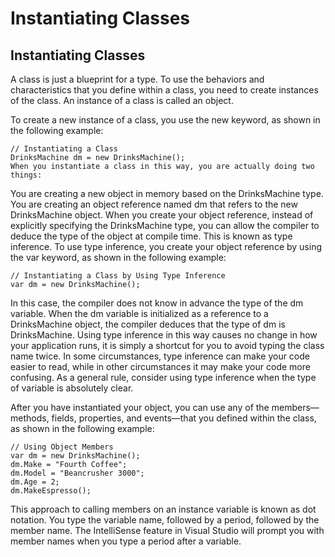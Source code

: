 # Instantiating Classes
## Instantiating Classes
A class is just a blueprint for a type. To use the behaviors and characteristics that you define within a class, you need to create instances of the class. An instance of a class is called an object.

To create a new instance of a class, you use the new keyword, as shown in the following example:
```
// Instantiating a Class
DrinksMachine dm = new DrinksMachine();
When you instantiate a class in this way, you are actually doing two things:
```
You are creating a new object in memory based on the DrinksMachine type.
You are creating an object reference named dm that refers to the new DrinksMachine object.
When you create your object reference, instead of explicitly specifying the DrinksMachine type, you can allow the compiler to deduce the type of the object at compile time. This is known as type inference. To use type inference, you create your object reference by using the var keyword, as shown in the following example:
```
// Instantiating a Class by Using Type Inference
var dm = new DrinksMachine();
```
In this case, the compiler does not know in advance the type of the dm variable. When the dm variable is initialized as a reference to a DrinksMachine object, the compiler deduces that the type of dm is DrinksMachine. Using type inference in this way causes no change in how your application runs, it is simply a shortcut for you to avoid typing the class name twice. In some circumstances, type inference can make your code easier to read, while in other circumstances it may make your code more confusing. As a general rule, consider using type inference when the type of variable is absolutely clear.

After you have instantiated your object, you can use any of the members—methods, fields, properties, and events—that you defined within the class, as shown in the following example:
```
// Using Object Members
var dm = new DrinksMachine();
dm.Make = "Fourth Coffee";
dm.Model = "Beancrusher 3000";
dm.Age = 2;
dm.MakeEspresso();
```
This approach to calling members on an instance variable is known as dot notation. You type the variable name, followed by a period, followed by the member name. The IntelliSense feature in Visual Studio will prompt you with member names when you type a period after a variable.
